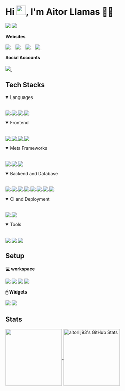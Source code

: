 <h1>Hi <img src="https://raw.githubusercontent.com/aitorllj93/aitorllj93/master/wave.gif" width="30px">, I'm Aitor Llamas 👨‍💻</h1>

<p>
  <img src="https://visitor-badge.laobi.icu/badge?page_id=aitorllj93.aitorllj93" />
  <a href="https://github.com/aitorllj93?tab=followers" target="_blank">
    <img src="https://img.shields.io/github/followers/aitorllj93.svg?style=social&label=Follow" />
  </a>
</p>

<p>
  <b>Websites</b><br/><br/>
  <a href="http://aitorllamas.com/" target="_blank">
    <img src="https://img.shields.io/badge/personal_website-474787.svg?&style=for-the-badge&logo=AIOHTTP&logoColor=white" />
  </a>&nbsp;&nbsp;
  <a href="http://aitorllamas.com/blog" target="_blank">
    <img src="https://img.shields.io/badge/blog-84817a.svg?&style=for-the-badge&logo=AIOHTTP&logoColor=white" />
  </a>&nbsp;&nbsp;
  <a href="http://aitorllamas.com/portfolio" target="_blank">
    <img src="https://img.shields.io/badge/portfolio-33d9b2.svg?&style=for-the-badge&logo=AIOHTTP&logoColor=white" />
  </a>&nbsp;&nbsp;
  <a href="http://aitorllamas.com/curriculum-vitae" target="_blank">
    <img src="https://img.shields.io/badge/curriculum_vitae-ff793f.svg?&style=for-the-badge&logo=AIOHTTP&logoColor=white" />
  </a>&nbsp;&nbsp;
</p>

<p>
  <b>Social Accounts</b><br/><br/>
  <a href="https://www.linkedin.com/in/aitor-llamas-jimenez-3b760210a/" target="_blank">
    <img src="https://img.shields.io/badge/linkedin-%230077B5.svg?&style=for-the-badge&logo=linkedin&logoColor=white" />
  </a>&nbsp;&nbsp;
</p>

## Tech Stacks

<details open>
  <summary>Languages</summary>
  <br/>
  <p>
    <a href="https://developer.mozilla.org/en-US/docs/Web/Guide/HTML/HTML5" target="_blank">
      <img align="center" src="https://img.shields.io/badge/HTML5-E34F26?style=for-the-badge&logo=html5&logoColor=white" />
    </a>
    <a href="https://developer.mozilla.org/en-US/docs/Web/CSS" target="_blank">
      <img align="center" src="https://img.shields.io/badge/CSS3-1572B6?style=for-the-badge&logo=css3&logoColor=white" />
    </a>
    <a href="https://developer.mozilla.org/en-US/docs/Web/JavaScript" target="_blank">
      <img align="center" src="https://img.shields.io/badge/JavaScript-F7DF1E?style=for-the-badge&logo=javascript&logoColor=black" />
    </a>
    <a href="https://www.typescriptlang.org/" target="_blank">
      <img align="center" src="https://img.shields.io/badge/TypeScript-3178C6?style=for-the-badge&logo=typescript&logoColor=white" />
    </a>
  </p>
</details>

<details open>
  <summary>Frontend</summary>
  <br/>
  <p>
    <a href="https://htmx.org/" target="_blank">
      <img align="center" src="https://img.shields.io/badge/HTMX-3d72d7?style=for-the-badge&logo=html5&logoColor=white" />
    </a>
    <a href="https://tailwindcss.com/" target="_blank">
      <img align="center" src="https://img.shields.io/badge/Tailwind-06b6d4?style=for-the-badge&logo=tailwindcss&logoColor=white" />
    </a>
    <a href="https://react.dev/" target="_blank">
      <img align="center" src="https://img.shields.io/badge/React-61DBFB?style=for-the-badge&logo=react&logoColor=black" />
    </a>
    <a href="https://angular.io/" target="_blank">
      <img align="center" src="https://img.shields.io/badge/Angular-DC0031?style=for-the-badge&logo=angular&logoColor=white" />
    </a>
  </p>
</details>

<details open>
  <summary>Meta Frameworks</summary>
  <br/>
  <p>
    <a href="https://astro.build/" target="_blank">
      <img align="center" src="https://img.shields.io/badge/Astro-f368e0?style=for-the-badge&logo=astro&logoColor=white" />
    </a>
    <a href="https://nextjs.org/" target="_blank">
      <img align="center" src="https://img.shields.io/badge/Nextjs-000000?style=for-the-badge&logo=react&logoColor=white" />
    </a>
    <a href="https://reactnative.dev/" target="_blank">
      <img align="center" src="https://img.shields.io/badge/ReactNative-61DBFB?style=for-the-badge&logo=react&logoColor=black" />
    </a>
  </p>
</details>

<details open>
  <summary>Backend and Database</summary>
  <br/>
  <p>
    <a href="https://nodejs.org" target="_blank">
      <img align="center" src="https://img.shields.io/badge/Node.js-43853D?style=for-the-badge&logo=node.js&logoColor=white" />
    </a>
    <a href="https://expressjs.com/" target="_blank">
      <img align="center" src="https://img.shields.io/badge/Express.js-404D59?style=for-the-badge&logo=express&logoColor=white" />
    </a>
    <a href="https://socket.io/" target="_blank">
      <img align="center" src="https://img.shields.io/badge/Socket.io-010101?style=for-the-badge&logo=socket.io&logoColor=white" />
    </a>
    <a href="https://nestjs.com/" target="_blank">
      <img align="center" src="https://img.shields.io/badge/Nest-EA2744?style=for-the-badge&logo=nestjs&logoColor=white" />
    </a>
    <a href="https://swagger.io/specification/" target="_blank">
      <img align="center" src="https://img.shields.io/badge/OpenApi-6BA539?style=for-the-badge&logo=openapi-initiative&logoColor=white" />
    </a>
    <a href="https://graphql.org/" target="_blank">
      <img align="center" src="https://img.shields.io/badge/GraphQL-E10098?style=for-the-badge&logo=graphql&logoColor=white" />
    </a>
    <a href="https://www.mongodb.com/" target="_blank">
      <img align="center" src="https://img.shields.io/badge/MongoDB-4EA94B?style=for-the-badge&logo=mongodb&logoColor=white" />
    </a>
    <a href="https://www.postgresql.org/" target="_blank">
      <img align="center" src="https://img.shields.io/badge/PostgreSQL-316192?style=for-the-badge&logo=postgresql&logoColor=white" />
    </a>
  </p>
</details>

<details open>
  <summary>CI and Deployment</summary>
  <br/>
  <p>
    <a href="https://github.com/features/actions" target="_blank">
      <img align="center" src="https://img.shields.io/badge/Github_Actions-2088FF?style=for-the-badge&logo=github-actions&logoColor=white" />
    </a>
    <a href="https://azure.microsoft.com/es-es/products/devops" target="_blank">
      <img align="center" src="https://img.shields.io/badge/AzureDevops-0067b8?style=for-the-badge&logo=azure&logoColor=white" />
    </a>
  </p>
</details>

<details open>
  <summary>Tools</summary>
  <br/>
  <p>
    <a href="https://git-scm.com/" target="_blank">
      <img align="center" src="https://img.shields.io/badge/Git-F05032?style=for-the-badge&logo=git&logoColor=white" />
    </a>
    <a href="https://code.visualstudio.com/" target="_blank">
      <img align="center" src="https://img.shields.io/badge/VSCode-007ACC?style=for-the-badge&logo=visual-studio-code&logoColor=white" />
    </a>
    <a href="https://www.postman.com/" target="_blank">
      <img align="center" src="https://img.shields.io/badge/Postman-FF6C37?style=for-the-badge&logo=Postman&logoColor=white" />
    </a>
  </p>
</details>

## Setup

<p>
  <b>💻  workspace</b><br/><br/>
  <img src="https://img.shields.io/badge/mac_os-Big_Sur-%23F11651.svg?&style=for-the-badge&logo=apple&logoColor=white" />
  <img src="https://img.shields.io/badge/intel-core%20i5-%230071C5.svg?&style=for-the-badge&logo=intel&logoColor=white" />
  <img src="https://img.shields.io/badge/RAM-8GB-%230071C5.svg?&style=for-the-badge&logoColor=white" />
  <img src="https://img.shields.io/badge/intel-iris_plus%20650_1536_MB-%230071C5.svg?&style=for-the-badge&logo=intel&logoColor=white" />
</p>

<p>
  <b>🖱  Widgets</b><br/><br/>
  <img src="https://img.shields.io/badge/Earphones-BOSE%20QuietComfort%2035%20II-%232D2B54.svg?&style=for-the-badge&logo=bose&logoColor=white" />
  <img src="https://img.shields.io/badge/Portable%20Monitor-MSI%20Optix%20MAG161V%2015.6-%232D2B54.svg?&style=for-the-badge&logo=msi&logoColor=white" />
</p>

## Stats

<p>
  <a href="https://github.com/aitorllj93/aitorllj93">
    <img height="180em" align="center" src="https://github-readme-stats.vercel.app/api/top-langs/?username=aitorllj93&layout=compact&theme=shades-of-purple" />
  </a>
  <a href="https://github.com/aitorllj93/aitorllj93">
    <img height="180em" align="center" src="https://github-readme-stats.vercel.app/api?username=aitorllj93&show_icons=true&line_height=27&count_private=true&theme=shades-of-purple" alt="aitorllj93's GitHub Stats" />
  </a>
</p>

